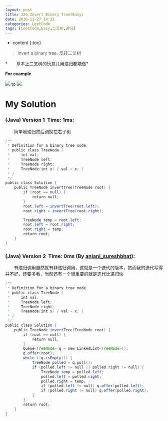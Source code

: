 ```yaml
---
layout: post
title: 226.Invert Binary Tree(Easy)
date: 2016-11-27 14:32
categories: LeetCode
tags: [LeetCode,Easy,二叉树,递归]
---
```


* content
{:toc}


>Invert a binary tree.
反转二叉树

*　　基本上二叉树的玩意儿用递归都能做*

**For example**

>
![](http://olwt21mf4.bkt.clouddn.com/17-2-26/5478340-file_1488083295712_4073.png)
to
![](http://olwt21mf4.bkt.clouddn.com/17-2-26/21614431-file_1488083295582_9f15.png)

# My Solution
### (Java) Version 1  Time: 1ms:
　　简单地递归然后调换左右子树
```java
/**
 * Definition for a binary tree node.
 * public class TreeNode {
 *     int val;
 *     TreeNode left;
 *     TreeNode right;
 *     TreeNode(int x) { val = x; }
 * }
 */
public class Solution {
    public TreeNode invertTree(TreeNode root) {
        if (root == null) {
            return null;
        }
        root.left = invertTree(root.left);
        root.right = invertTree(root.right);

        TreeNode temp = root.left;
        root.left = root.right;
        root.right = temp;
        return root;
    }
}
```
### (Java) Version 2  Time: 0ms (By [anjani_sureshbhat](https://discuss.leetcode.com/user/anjani_sureshbhat)):
　　有递归调用自然就有非递归调用，这就是一个迭代的版本，然而我的迭代写得并不好，还要多看，当然还有一个很重要的就是迭代比递归快
```java
/**
 * Definition for a binary tree node.
 * public class TreeNode {
 *     int val;
 *     TreeNode left;
 *     TreeNode right;
 *     TreeNode(int x) { val = x; }
 * }
 */
public class Solution {
    public TreeNode invertTree(TreeNode root) {
        if (root == null) {
            return null;
        }
        Queue<TreeNode> q = new LinkedList<TreeNode>();
        q.offer(root);
        while (!q.isEmpty()) {
            TreeNode polled = q.poll();
            if (polled.left != null || polled.right != null) {
                TreeNode temp = polled.left;
                polled.left = polled.right;
                polled.right = temp;
                if (polled.left != null) q.offer(polled.left);
                if (polled.right != null) q.offer(polled.right);
            }
        }
        return root;
    }
}
```
